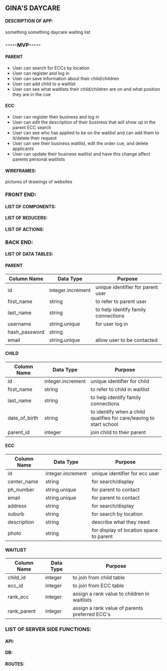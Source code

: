 ## GINA'S DAYCARE


#### DESCRIPTION OF APP:
something something daycare waiting list


### -----MVP-----


#### PARENT

- User can search for ECCs by location
- User can register and log in
- User can save information about their child/children
- User can add child to a waitlist
- User can see what waitlists their child/children are on and what position they are in the cue

#### ECC

- User can register their business and log in
- User can edit the description of their business that will show up in the parent ECC search
- User can see who has applied to be on the waitlist and can add them to it/delete their request
- User can see their business waitlist, edit the order cue, and delete applicants
- User can update their business waitlist and have this change affect parents personal waitlists


#### WIREFRAMES:

pictures of drawings of websites



### FRONT END:


#### LIST OF COMPONENTS:

#### LIST OF REDUCERS:

#### LIST OF ACTIONS:




### BACK END:


#### LIST OF DATA TABLES:


#### PARENT
  | Column Name | Data Type | Purpose |
  | --- | --- | --- |
  | id | integer.increment | unique identifier for parent user |
  | first_name | string | to refer to parent user |
  | last_name | string | to help identify family connections |
  | username | string.unique | for user log in |
  | hash_password | string | |
  | email | string.unique | allow user to be contacted |
  
  
#### CHILD
  | Column Name | Data Type | Purpose |
  | --- | --- | --- |
  | id | integer.increment | unique identifier for child |
  | first_name | string | to refer to child in waitlist |
  | last_name | string | to help identify family connections |
  | date_of_birth | string | to identify when a child qualifies for care/leaving to start school |
  | parent_id | integer | join child to their parent |
  
  
#### ECC
  | Column Name | Data Type | Purpose |
  | --- | --- | --- |
  | id | integer.increment | unique identifier for ecc user |
  | center_name | string | for search/display |
  | ph_number | string.unique | for parent to contact |
  | email | string.unique | for parent to contact |
  | address | string | for search/display |
  | suburb | string | for search by location |
  | description | string | describe what they need |
  | photo | string | for display of location space to parent |
  
  
#### WAITLIST
  | Column Name | Data Type | Purpose |
  | --- | --- | --- |
  | child_id | integer | to join from child table |
  | ecc_id | integer | to join from ECC table |
  | rank_ecc | integer | assign a rank value to children in waitlists |
  | rank_parent | integer | assign a rank value of parents preferred ECC's |



### LIST OF SERVER SIDE FUNCTIONS:
  


#### API:


#### DB:


#### ROUTES:
